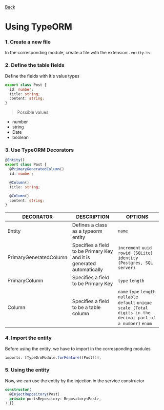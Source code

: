 [Back](../NestJS.md)

# Using TypeORM

### 1. Create a new file
In the corresponding module, create a file with the extension `.entity.ts`

### 2. Define the table fields

Define the fields with it's value types

```typescript
export class Post {
  id: number;
  title: string;
  content: string;
}
```

> Possible values
- number
- string
- Date
- boolean

### 3. Use TypeORM Decorators

```typescript
@Entity()
export class Post {
  @PrimaryGeneratedColumn()
  id: number;

  @Column()
  title: string;

  @Column()
  content: string;
}
```

|DECORATOR|DESCRIPTION|OPTIONS|
|-|-|-|
|Entity|Defines a class as a typeorm entity|`name`|
|PrimaryGeneratedColumn|Specifies a field to be Primary Key and it is generated automatically|`increment` `uuid` `rowid (SQLite)` `identity (Postgres, SQL server)`|
|PrimaryColumn|Specifies a field to be Primary Key|`type` `length`|
|Column|Specifies a field to be a table column|`name` `type` `length` `nullable` `default` `unique` `scale (Total digits in the decimal part of a number)` `enum`|


### 4. Import the entity
Before using the entity, we have to import in the corresponding modules

```typescript
imports: [TypeOrmModule.forFeature([Post])],
```

### 5. Using the entity
Now, we can use the entity by the injection in the service constructor

```typescript
constructor(
  @InjectRepository(Post)
  private postsRepository: Repository<Post>,
) {}
```